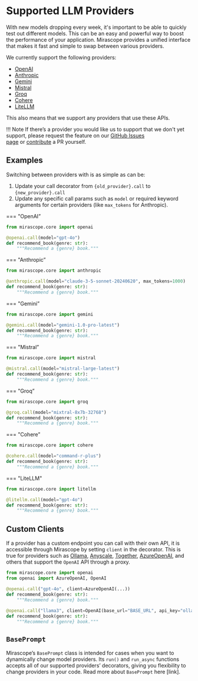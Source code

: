 # Supported LLM Providers

With new models dropping every week, it's important to be able to quickly test out different models. This can be an easy and powerful way to boost the performance of your application. Mirascope provides a unified interface that makes it fast and simple to swap between various providers.

We currently support the following providers:

- [OpenAI](https://platform.openai.com/docs/quickstart?context=python)
- [Anthropic](https://docs.anthropic.com/claude/docs/quickstart-guide)
- [Gemini](https://ai.google.dev/tutorials/get_started_web)
- [Mistral](https://docs.mistral.ai/)
- [Groq](https://console.groq.com/docs/quickstart)
- [Cohere](https://docs.cohere.com/docs/the-cohere-platform)
- [LiteLLM](https://docs.litellm.ai/)

This also means that we support any providers that use these APIs.

!!! Note If there’s a provider you would like us to support that we don't yet support, please request the feature on our [GitHub Issues page](https://github.com/Mirascope/mirascope/issues) or [contribute](https://docs.mirascope.io/latest/CONTRIBUTING/) a PR yourself.

## Examples

Switching between providers with is as simple as can be:

1. Update your call decorator from `{old_provider}.call` to `{new_provider}.call`
2. Update any specific call params such as `model` or required keyword arguments for certain providers (like `max_tokens` for Anthropic).

=== "OpenAI”

```python
from mirascope.core import openai

@openai.call(model="gpt-4o")
def recommend_book(genre: str):
    """Recommend a {genre} book."""
```

=== "Anthropic”

```python
from mirascope.core import anthropic

@anthropic.call(model="claude-3-5-sonnet-20240620", max_tokens=1000)
def recommend_book(genre: str):
    """Recommend a {genre} book."""
```

=== "Gemini”

```python
from mirascope.core import gemini

@gemini.call(model="gemini-1.0-pro-latest")
def recommend_book(genre: str):
    """Recommend a {genre} book."""
```

=== "Mistral”

```python
from mirascope.core import mistral

@mistral.call(model="mistral-large-latest")
def recommend_book(genre: str):
    """Recommend a {genre} book."""
```

=== "Groq”

```python
from mirascope.core import groq

@groq.call(model="mixtral-8x7b-32768")
def recommend_book(genre: str):
    """Recommend a {genre} book."""
```

=== "Cohere”

```python
from mirascope.core import cohere

@cohere.call(model="command-r-plus")
def recommend_book(genre: str):
    """Recommend a {genre} book."""
```

=== "LiteLLM"

```python
from mirascope.core import litellm

@litellm.call(model="gpt-4o")
def recommend_book(genre: str):
    """Recommend a {genre} book."""
```

## Custom Clients

If a provider has a custom endpoint you can call with their own API, it is accessible through Mirascope by setting `client` in the decorator. This is true for providers such as [Ollama](https://ollama.com/), [Anyscale](https://www.anyscale.com/), [Together](https://www.together.ai/), [AzureOpenAI](https://azure.microsoft.com/en-us/products/ai-services/openai-service), and others that support the `OpenAI` API through a proxy.

```python
from mirascope.core import openai
from openai import AzureOpenAI, OpenAI

@openai.call("gpt-4o", client=AzureOpenAI(...))
def recommend_book(genre: str):
    """Recommend a {genre} book."""
    
@openai.call("llama3", client=OpenAI(base_url="BASE_URL", api_key="ollama"))
def recommend_book(genre: str):
    """Recommend a {genre} book."""
```

## `BasePrompt`

Mirascope’s `BasePrompt` class is intended for cases when you want to dynamically change model providers. Its `run()` and `run_async` functions accepts all of our supported providers’ decorators, giving you flexibility to change providers in your code. Read more about `BasePrompt` here [link].
